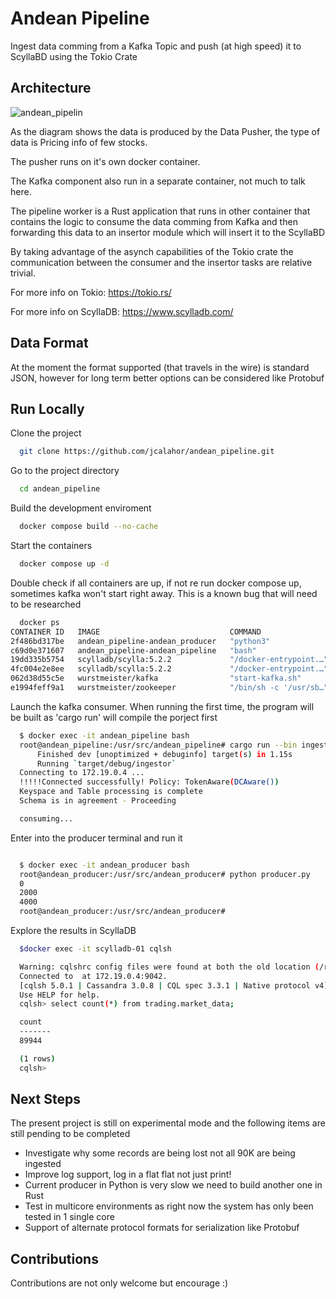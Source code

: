 # Andean Pipeline

Ingest data comming from a Kafka Topic and push (at high speed) it to ScyllaBD using the Tokio Crate

## Architecture


![andean_pipelin](https://github.com/jcalahor/andean_pipeline/assets/7434088/bb81a4be-55e7-4383-a2cb-d69c6058146c)


As the diagram shows the data is produced by the Data Pusher, the type of data is Pricing info of few stocks. 

The pusher runs on it's own docker container.

The Kafka component  also run in a separate container, not much to talk here.

The pipeline worker is a Rust application that runs in other container that contains the logic to consume the data comming from Kafka and then forwarding this data to an insertor module which will insert it to the ScyllaBD

By taking advantage of the asynch capabilities of the Tokio crate the communication between the consumer and the insertor tasks are relative trivial.

For more info on Tokio: https://tokio.rs/ 

For more info on ScyllaDB: https://www.scylladb.com/

## Data Format

At the moment the format supported (that travels in the wire) is standard JSON, however for long term better options can be considered like Protobuf



## Run Locally

Clone the project

```bash
  git clone https://github.com/jcalahor/andean_pipeline.git
```

Go to the project directory

```bash
  cd andean_pipeline
```

Build the development enviroment

```bash
  docker compose build --no-cache
```

Start the containers

```bash
  docker compose up -d
```

Double check if all containers are up, if not re run docker compose up, sometimes kafka won't start right away. This is a known bug that will need to be researched

```bash
  docker ps
CONTAINER ID   IMAGE                             COMMAND                  CREATED       STATUS                        PORTS                                                                   NAMES
2f486bd317be   andean_pipeline-andean_producer   "python3"                6 days ago    Up 2 minutes                                                                                          andean_producer
c69d0e371607   andean_pipeline-andean_pipeline   "bash"                   6 days ago    Up 2 minutes                                                                                          andean_pipeline
19dd335b5754   scylladb/scylla:5.2.2             "/docker-entrypoint.…"   12 days ago   Up About a minute (healthy)   22/tcp, 7000-7001/tcp, 9042/tcp, 9160/tcp, 9180/tcp, 10000/tcp          scylladb-02
4fc004e2e8ee   scylladb/scylla:5.2.2             "/docker-entrypoint.…"   12 days ago   Up 2 minutes (healthy)        22/tcp, 7000-7001/tcp, 9042/tcp, 9160/tcp, 9180/tcp, 10000/tcp          scylladb-01
062d38d55c5e   wurstmeister/kafka                "start-kafka.sh"         3 weeks ago   Up 48 seconds                 0.0.0.0:9092->9092/tcp, :::9092->9092/tcp                               kafka
e1994feff9a1   wurstmeister/zookeeper            "/bin/sh -c '/usr/sb…"   3 weeks ago   Up 2 minutes                  22/tcp, 2888/tcp, 3888/tcp, 0.0.0.0:2181->2181/tcp, :::2181->2181/tcp   zookeeper
```

Launch the kafka consumer. When running the first time, the program will be built as 'cargo run' will compile the porject first

```bash
  $ docker exec -it andean_pipeline bash
  root@andean_pipeline:/usr/src/andean_pipeline# cargo run --bin ingestor
      Finished dev [unoptimized + debuginfo] target(s) in 1.15s
      Running `target/debug/ingestor`
  Connecting to 172.19.0.4 ...
  !!!!!Connected successfully! Policy: TokenAware(DCAware())
  Keyspace and Table processing is complete
  Schema is in agreement - Proceeding

  consuming...

```

Enter into the producer terminal and run it
```bash

  $ docker exec -it andean_producer bash
  root@andean_producer:/usr/src/andean_producer# python producer.py 
  0
  2000
  4000
  root@andean_producer:/usr/src/andean_producer# 
```

Explore the results in ScyllaDB
```bash
  $docker exec -it scylladb-01 cqlsh

  Warning: cqlshrc config files were found at both the old location (/root/.cqlshrc) and                 the new location (/root/.cassandra/cqlshrc), the old config file will not be migrated to the new                 location, and the new location will be used for now.  You should manually                 consolidate the config files at the new location and remove the old file.
  Connected to  at 172.19.0.4:9042.
  [cqlsh 5.0.1 | Cassandra 3.0.8 | CQL spec 3.3.1 | Native protocol v4]
  Use HELP for help.
  cqlsh> select count(*) from trading.market_data;

  count
  -------
  89944

  (1 rows)
  cqlsh> 

```


## Next Steps

The present project is still on experimental mode and the following items are still pending to be completed
- Investigate why some records are being lost not all 90K are being ingested
- Improve log support, log in a flat flat not just print!
- Current producer in Python is very slow we need to build another one in Rust
- Test in multicore environments as right now the system has only been tested in 1 single core
- Support of alternate protocol formats for serialization like Protobuf



## Contributions
 Contributions are not only welcome but encourage :)
 
